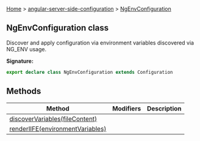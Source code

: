 [Home](./index) &gt; [angular-server-side-configuration](./angular-server-side-configuration.md) &gt; [NgEnvConfiguration](./angular-server-side-configuration.ngenvconfiguration.md)

## NgEnvConfiguration class

Discover and apply configuration via environment variables discovered via NG\_ENV usage.

<b>Signature:</b>

```typescript
export declare class NgEnvConfiguration extends Configuration 
```

## Methods

|  Method | Modifiers | Description |
|  --- | --- | --- |
|  [discoverVariables(fileContent)](./angular-server-side-configuration.ngenvconfiguration.discovervariables.md) |  |  |
|  [renderIIFE(environmentVariables)](./angular-server-side-configuration.ngenvconfiguration.renderiife.md) |  |  |

